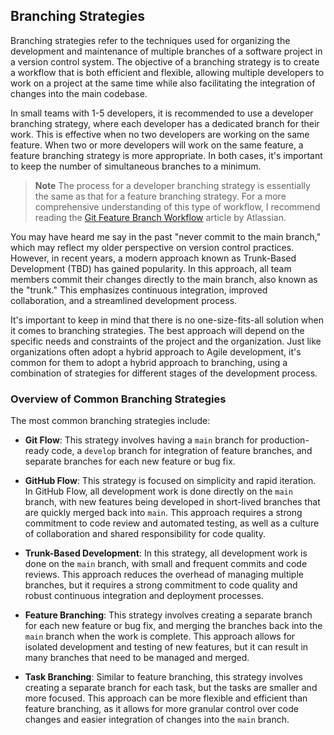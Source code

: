 ## Branching Strategies

Branching strategies refer to the techniques used for organizing the development and maintenance of multiple branches of a software project in a version control system. The objective of a branching strategy is to create a workflow that is both efficient and flexible, allowing multiple developers to work on a project at the same time while also facilitating the integration of changes into the main codebase.

In small teams with 1-5 developers, it is recommended to use a developer branching strategy, where each developer has a dedicated branch for their work. This is effective when no two developers are working on the same feature. When two or more developers will work on the same feature, a feature branching strategy is more appropriate. In both cases, it's important to keep the number of simultaneous branches to a minimum.  

> **Note**
> The process for a developer branching strategy is essentially the same as that for a feature branching strategy. For a more comprehensive understanding of this type of workflow, I recommend reading the [Git Feature Branch Workflow](https://www.atlassian.com/git/tutorials/comparing-workflows/feature-branch-workflow) article by Atlassian.

You may have heard me say in the past "never commit to the main branch," which may reflect my older perspective on version control practices. However, in recent years, a modern approach known as Trunk-Based Development (TBD) has gained popularity. In this approach, all team members commit their changes directly to the main branch, also known as the "trunk." This emphasizes continuous integration, improved collaboration, and a streamlined development process.

It's important to keep in mind that there is no one-size-fits-all solution when it comes to branching strategies. The best approach will depend on the specific needs and constraints of the project and the organization. Just like organizations often adopt a hybrid approach to Agile development, it's common for them to adopt a hybrid approach to branching, using a combination of strategies for different stages of the development process.

### Overview of Common Branching Strategies

The most common branching strategies include:

- **Git Flow**: This strategy involves having a `main` branch for production-ready code, a `develop` branch for integration of feature branches, and separate branches for each new feature or bug fix.

- **GitHub Flow**: This strategy is focused on simplicity and rapid iteration. In GitHub Flow, all development work is done directly on the `main` branch, with new features being developed in short-lived branches that are quickly merged back into `main`. This approach requires a strong commitment to code review and automated testing, as well as a culture of collaboration and shared responsibility for code quality.

- **Trunk-Based Development**: In this strategy, all development work is done on the `main` branch, with small and frequent commits and code reviews. This approach reduces the overhead of managing multiple branches, but it requires a strong commitment to code quality and robust continuous integration and deployment processes.

- **Feature Branching**: This strategy involves creating a separate branch for each new feature or bug fix, and merging the branches back into the `main` branch when the work is complete. This approach allows for isolated development and testing of new features, but it can result in many branches that need to be managed and merged.

- **Task Branching**: Similar to feature branching, this strategy involves creating a separate branch for each task, but the tasks are smaller and more focused. This approach can be more flexible and efficient than feature branching, as it allows for more granular control over code changes and easier integration of changes into the `main` branch.



